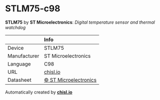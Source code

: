 # STLM75-c98

**STLM75** by **ST Microelectronics**: *Digital temperature sensor and thermal watchdog*

|              | Info                         |
|:-------------|:-----------------------------|
| Device       | STLM75                        |
| Manufacturer | ST Microelectronics |
| Language     | C98 |
| URL          | [chisl.io](https://chisl.io/v/STLM75?t=c&r=98) |
| Datasheet    | [&copy; ST Microelectronics](http://www.st.com/resource/en/datasheet/stlm75.pdf) |

Automatically created by **[chisl.io](https://chisl.io)**

